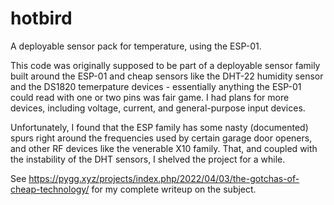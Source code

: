 # hotbird
A deployable sensor pack for temperature, using the ESP-01.

This code was originally supposed to be part of a deployable sensor family built around the ESP-01 and cheap sensors like the DHT-22 humidity sensor and the DS1820 temerpature devices - essentially anything the ESP-01 could read with one or two pins was fair game. I had plans for more devices, including voltage, current, and general-purpose input devices.

Unfortunately, I found that the ESP family has some nasty (documented) spurs right around the frequencies used by certain garage door openers, and other RF devices like the venerable X10 family. That, and coupled with the instability of the DHT sensors, I shelved the project for a while.

See https://pygg.xyz/projects/index.php/2022/04/03/the-gotchas-of-cheap-technology/ for my complete writeup on the subject.
